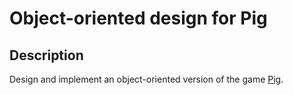 # Object-oriented design for Pig

## Description

Design and implement an object-oriented version of the game [Pig](<https://en.wikipedia.org/wiki/Pig_(dice_game)>).


